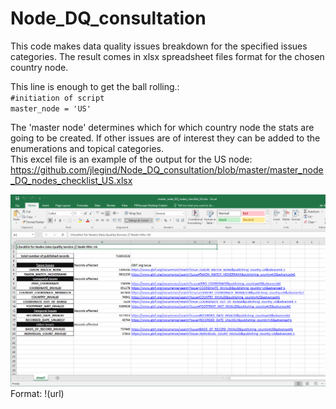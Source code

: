 # Node_DQ_consultation

This code makes data quality issues breakdown for the specified issues categories. The result comes in xlsx spreadsheet files format for the chosen country node.

This line is enough to get the ball rolling.:  
`#initiation of script`  
`master_node = 'US'`  

The 'master node' determines which for which country node the stats are going to be created.
If other issues are of interest they can be added to the enumerations and topical categories.  
This excel file is an example of the output for the US node: https://github.com/jlegind/Node_DQ_consultation/blob/master/master_node_DQ_nodes_checklist_US.xlsx

![sample image](https://github.com/jlegind/Node_DQ_consultation/blob/master/Consultation_sample_sheet_US.png)  
Format: !(url)
